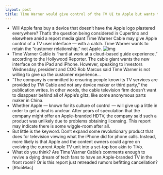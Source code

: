 ```yaml
---
layout: post
title: Time Warner would give control of the TV UI to Apple but wants to keep 'customer relationship'
---
```

* Will Apple fans buy a device that doesn’t have the Apple logo plastered everywhere? That’s the question being considered in Cupertino and elsewhere amid a report media giant Time Warner Cable may give Apple control of a TV user interface — with a catch. Time Warner wants to retain the “customer relationship,” not Apple.
![img](http://media.idownloadblog.com/wp-content/uploads/2012/08/apple-tv-ui.png)
* Time Warner Cable is “hard at work at a cloud-based guide experience,” according to the Hollywood Reporter. The cable giant wants the new interface on the iPad and iPhone. However, speaking to investors Wednesday, president and COO Rob Marcus said Time Warner is not willing to give up the customer experience…
* “The company is committed to ensuring people know its TV services are provided by TW Cable and not any device maker or third party,” the publication writes. In other words, the cable television firm doesn’t want to disappear behind all of Apple’s glitz, like some anonymous parts maker in China.
* Whether Apple — known for its culture of control — will give up a little in order to get a deal is unclear. After years of speculation that the company might offer an Apple-branded HDTV, the company said such a product was unlikely due to problems obtaining licensing. This report may indicate there is some wiggle-room after all.
* But little is the keyword. Don’t expand some revolutionary product that does for television viewing what the iPhone did for phone calls. Instead, more likely is that Apple and the content owners could agree on evolving the current Apple TV unit into a set-top box akin to TiVo.
* What do you think? Are Time Warner Cable’s comments enough to revive a dying dream of tech fans to have an Apple-branded TV in the front room? Or is this report just retreaded rumors befitting cancellation?
* [9to5Mac]

